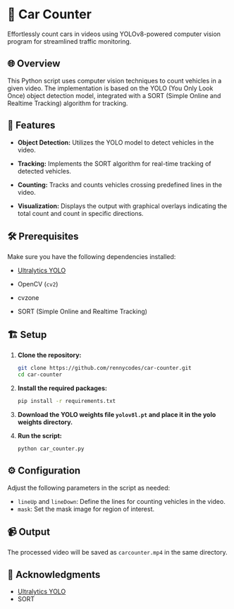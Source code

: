 # 🚗 Car Counter

Effortlessly count cars in videos using YOLOv8-powered computer vision program for streamlined traffic monitoring.

## 🌐 Overview

This Python script uses computer vision techniques to count vehicles in a given video. The implementation is based on the YOLO (You Only Look Once) object detection model, integrated with a SORT (Simple Online and Realtime Tracking) algorithm for tracking.

##  🚀 Features

- **Object Detection:** Utilizes the YOLO model to detect vehicles in the video.

- **Tracking:** Implements the SORT algorithm for real-time tracking of detected vehicles.

- **Counting:** Tracks and counts vehicles crossing predefined lines in the video.

- **Visualization:** Displays the output with graphical overlays indicating the total count and count in specific directions.


## 🛠️ Prerequisites

Make sure you have the following dependencies installed:

- [Ultralytics YOLO](https://github.com/ultralytics/yolov5)

- OpenCV (`cv2`)

- cvzone

- SORT (Simple Online and Realtime Tracking)

## 🏗️ Setup

1. **Clone the repository:**

   ```bash
   git clone https://github.com/rennycodes/car-counter.git
   cd car-counter
   ```

2. **Install the required packages:**
    ```bash
    pip install -r requirements.txt
    ```
3. **Download the YOLO weights file `yolov8l.pt` and place it in the yolo weights directory.**


4. **Run the script:**
    ```bash
    python car_counter.py
    ```
## ⚙️ Configuration
Adjust the following parameters in the script as needed:  
- `lineUp` and `lineDown`: Define the lines for counting vehicles in the video.
- `mask`: Set the mask image for region of interest.

## 📹 Output
The processed video will be saved as `carcounter.mp4` in the same directory.

##  🙌 Acknowledgments
- [Ultralytics YOLO](https://github.com/ultralytics/yolov5)
- SORT

